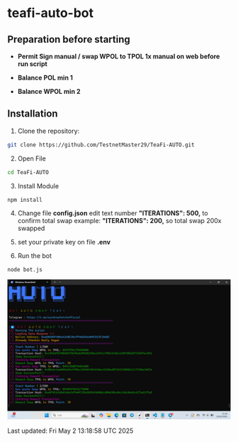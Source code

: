 # teafi-auto-bot


## Preparation before starting
- **Permit Sign manual / swap WPOL to TPOL 1x manual on web before run script**
  
- **Balance POL min 1**

- **Balance WPOL min 2**


## Installation 
1. Clone the repository:
```bash
git clone https://github.com/TestnetMaster29/TeaFi-AUTO.git
```
2. Open File
```bash
cd TeaFi-AUTO
```
3. Install Module
```bash
npm install
```
4. Change file **config.json** edit text number **"ITERATIONS": 500,** to confirm total swap
example:   **"ITERATIONS": 200,** so total swap 200x swapped

5. set your private key on file **.env**

6. Run the bot
```bash
node bot.js
```
![](teafi.jpg)

Last updated: Fri May  2 13:18:58 UTC 2025
